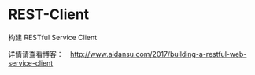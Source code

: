# REST-Client
构建 RESTful Service Client

详情请查看博客：　http://www.aidansu.com/2017/building-a-restful-web-service-client
